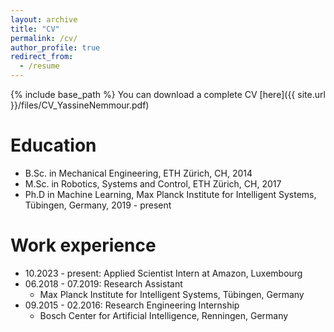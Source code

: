 ```yaml
---
layout: archive
title: "CV"
permalink: /cv/
author_profile: true
redirect_from:
  - /resume
---
```


{% include base_path %}
You can download a complete CV [here]({{ site.url }}/files/CV_YassineNemmour.pdf)



Education
======
* B.Sc. in Mechanical Engineering, ETH Zürich, CH, 2014
* M.Sc. in Robotics, Systems and Control, ETH Zürich, CH, 2017
* Ph.D in Machine Learning, Max Planck Institute for Intelligent Systems, Tübingen, Germany, 2019 - present

Work experience
======
* 10.2023 - present: Applied Scientist Intern at Amazon, Luxembourg
* 06.2018 - 07.2019: Research Assistant
  * Max Planck Institute for Intelligent Systems, Tübingen, Germany
* 09.2015 - 02.2016: Research Engineering Internship
  * Bosch Center for Artificial Intelligence, Renningen, Germany 
